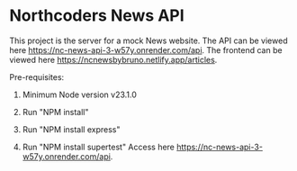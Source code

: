 # Northcoders News API
This project is the server for a mock News website.
The API can be viewed here https://nc-news-api-3-w57y.onrender.com/api.
The frontend can be viewed here https://ncnewsbybruno.netlify.app/articles.

Pre-requisites:
1. Minimum Node version v23.1.0

1. Run "NPM install"
2. Run "NPM install express"
3. Run "NPM install supertest"
Access here https://nc-news-api-3-w57y.onrender.com/api.
